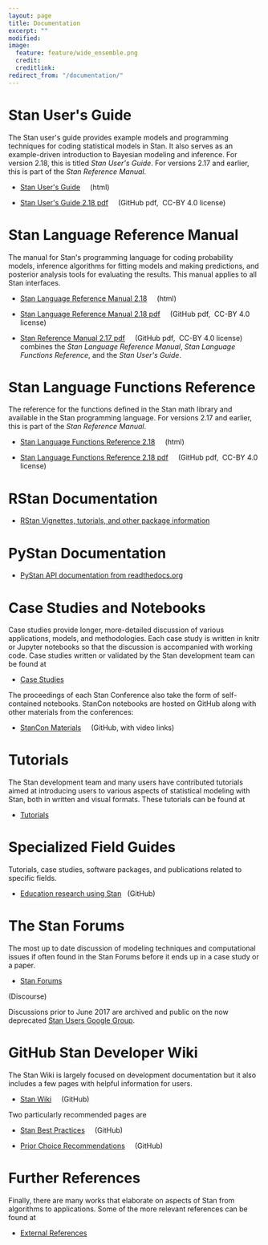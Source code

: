 ```yaml
---
layout: page
title: Documentation
excerpt: ""
modified:
image:
  feature: feature/wide_ensemble.png
  credit:
  creditlink:
redirect_from: "/documentation/"
---
```


# Stan User's Guide

The Stan user's guide provides example models and programming
techniques for coding statistical models in Stan.
It also serves as an example-driven introduction to Bayesian modeling
and inference.
For version 2.18, this is titled _Stan User's Guide_.
For versions 2.17 and earlier, this is part of the _Stan Reference Manual_.

* [Stan User's Guide](/docs/2_18/stan-users-guide/index.html)
<span class="note">&nbsp; &nbsp; (html)</span>

* [Stan User's Guide 2.18 pdf](/docs/2_18/stan-users-guide-2_18.pdf)
<span class="note">&nbsp; &nbsp; (GitHub pdf,&nbsp; CC-BY 4.0 license)</span>

# Stan Language Reference Manual

The manual for Stan's programming language for coding probability models,
inference algorithms for fitting models and making predictions,
and posterior analysis tools for evaluating the results.
This manual applies to all Stan interfaces.

* [Stan Language Reference Manual 2.18](/docs/2_18/reference-manual/index.html)
<span class="note">&nbsp; &nbsp; (html)</span>

 
* [Stan Language Reference Manual 2.18 pdf](/docs/2_18/reference-manual-2_18.pdf)
<span class="note">&nbsp; &nbsp; (GitHub pdf,&nbsp; CC-BY 4.0 license)</span>


* [Stan Reference Manual 2.17 pdf](https://github.com/stan-dev/stan/releases/download/v2.17.1/stan-reference-2.17.1.pdf)
<span class="note">&nbsp; &nbsp; (GitHub pdf,&nbsp; CC-BY 4.0 license)</span>
<br>combines the _Stan Language Reference Manual_, _Stan Language Functions Reference_, and the _Stan User's Guide_.

# Stan Language Functions Reference

The reference for the functions defined in the Stan math
library and available in the Stan programming language.
For versions 2.17 and earlier, this is part of the _Stan Reference Manual_.

* [Stan Language Functions Reference 2.18](/docs/2_18/functions-reference/index.html)
<span class="note">&nbsp; &nbsp; (html)</span>

* [Stan Language Functions Reference 2.18 pdf](/docs/2_18/functions-reference-2_18.pdf)
<span class="note">&nbsp; &nbsp; (GitHub pdf,&nbsp; CC-BY 4.0 license)</span>


# RStan Documentation

*  [RStan Vignettes, tutorials, and other package information](/rstan) 

# PyStan Documentation

* [PyStan API documentation from readthedocs.org](https://pystan.readthedocs.org/en/latest/api.html)

# Case Studies and Notebooks

Case studies provide longer, more-detailed discussion of various
applications, models, and methodologies.  Each case study is written
in knitr or Jupyter notebooks so that the discussion is accompanied
with working code.  Case studies written or validated by the Stan
development team can be found at

* <p><a href="/users/documentation/case-studies.html">
  Case Studies</a></p>

The proceedings of each Stan Conference also take the form of
self-contained notebooks. StanCon notebooks are hosted on GitHub 
along with other materials from the conferences:

* <p><a href="https://github.com/stan-dev/stancon_talks">
  StanCon Materials</a> &nbsp; &nbsp; <span class="note">(GitHub, with video links)</span></p>
  
# Tutorials

The Stan development team and many users have contributed tutorials aimed at introducing users to various aspects of statistical modeling with Stan, both
in written and visual formats.  These tutorials can be found at

* <p><a href="/users/documentation/tutorials.html">Tutorials</a></p>

 
# Specialized Field Guides

Tutorials, case studies, software packages, and publications related to
specific fields.

* <p>
  <a href="https://education-stan.github.io">Education
    research using Stan</a>
  &nbsp; <span class="note">(GitHub)</span>
  </p>


# The Stan Forums

The most up to date discussion of modeling techniques and computational
issues if often found in the Stan Forums before it ends up in a case study
or a paper.

* <p><a href="http://discourse.mc-stan.org/">Stan Forums</a>
<span class="note">(Discourse)</span></p>

Discussions prior to June 2017 are archived and public on the now deprecated
<a href="https://groups.google.com/forum/?fromgroups#!forum/stan-users">Stan Users Google Group</a>.

# GitHub Stan Developer Wiki

The Stan Wiki is largely focused on development documentation but it also
includes a few pages with helpful information for users.

* <p>
  <a href="https://github.com/stan-dev/stan/wiki">Stan Wiki</a> &nbsp; &nbsp; <span class="note">(GitHub)</span>
  </p>

Two particularly recommended pages are

* <p>
  <a href="https://github.com/stan-dev/stan/wiki/Stan-Best-Practices">
  Stan Best Practices</a> &nbsp; &nbsp; <span class="note">(GitHub)</span>
  </p>

* <p>
  <a href="https://github.com/stan-dev/stan/wiki/Prior-Choice-Recommendations">
  Prior Choice Recommendations</a> &nbsp; &nbsp; <span class="note">(GitHub)</span>
  </p>

# Further References

Finally, there are many works that elaborate on aspects of Stan from
algorithms to applications.  Some of the more relevant references can be
found at

* <p><a href="/users/documentation/external.html">External References</a></p>
